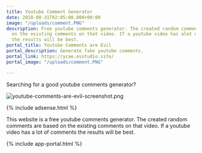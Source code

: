 ```yaml
---
title: Youtube Comment Generator
date: 2018-08-31T02:05:00.000+00:00
image: "/uploads/comment.PNG"
description: Free youtube comments generator. The created random comments are based
  on the existing comments on that video. If a youtube video has alot of comments
  the results will be best.
portal_title: Youtube Comments are Evil
portal_description: Generate fake youtube comments.
portal_link: https://ycae.esstudio.site/
portal_image: "/uploads/comment.PNG"

---
```

Searching for a good youtube comments generator?

![youtube-comments-are-evil-screenshot.png](/uploads/youtube-comments-are-evil-screenshot.png)

{% include adsense.html %}

This website is a free youtube comments generator. The created random comments are based on the existing comments on that video. If a youtube video has a lot of comments the results will be best.

{% include app-portal.html %}